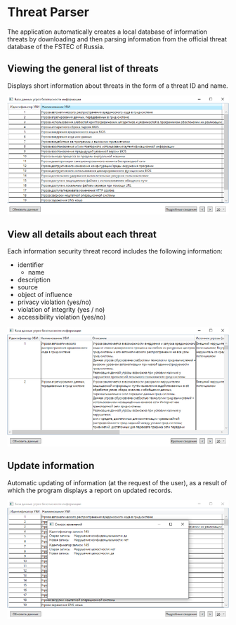 # Threat Parser

The application automatically creates a local database of information threats by downloading and then parsing information from the official threat database of the FSTEC of Russia.

## Viewing the general list of threats

Displays short information about threats in the form of a threat ID and name.

<div align="center">

![Alt text](./Resources/Parser_short_info.png) 

</div>

## View all details about each threat

Each information security threat record includes the following information:

-   identifier
    - name
- description
- source
- object of influence
- privacy violation (yes/no)
- violation of integrity (yes / no)
- accessibility violation (yes/no)

<div align="center">

![Alt text](./Resources/Parser_detailed_info.png) 

</div>

## Update information

Automatic updating of information (at the request of the user), as a result of which the program displays a report on updated records.

<div align="center">

![Alt text](./Resources/Parser_update_info.png) 

</div>
